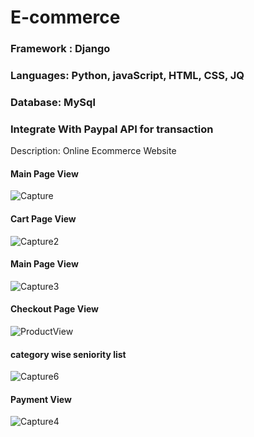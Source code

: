 # E-commerce

<h3> Framework : Django </h3>

<h3> Languages: Python, javaScript, HTML, CSS, JQ </h3>

<h3> Database: MySql </h3>
  
<h3> Integrate With Paypal API for transaction </h3>
  
Description: Online Ecommerce Website
  
<h4> Main Page View </h4>

![Capture](https://user-images.githubusercontent.com/58256205/97467728-c7790600-1944-11eb-9686-5b8bfbc12f5c.PNG)


<h4> Cart Page View </h4>

![Capture2](https://user-images.githubusercontent.com/58256205/97467758-ce077d80-1944-11eb-9685-a7ed6b4fc264.PNG)


<h4> Main Page View </h4>

![Capture3](https://user-images.githubusercontent.com/58256205/97467775-d2339b00-1944-11eb-8488-d0df13e2e470.PNG)


<h4> Checkout Page View </h4>

![ProductView](https://user-images.githubusercontent.com/58256205/97467953-060ec080-1945-11eb-9f4a-81ef74958c50.PNG)


<h4> category wise seniority list</h4>

![Capture6](https://user-images.githubusercontent.com/58256205/97467797-d95aa900-1944-11eb-966f-718205da61cc.PNG)


<h4> Payment View </h4>

![Capture4](https://user-images.githubusercontent.com/58256205/97467968-0b6c0b00-1945-11eb-8bc0-27e2b25bfd03.PNG)
